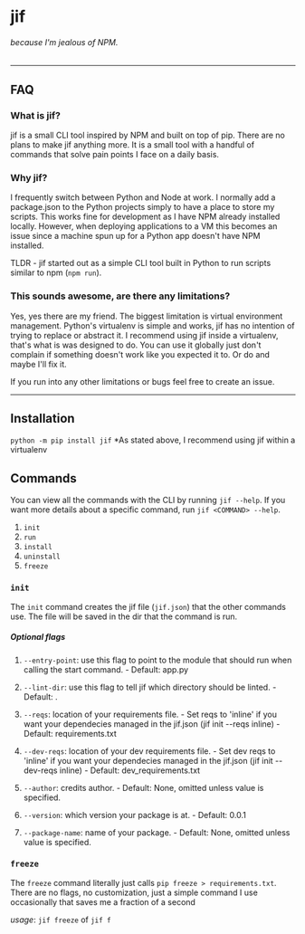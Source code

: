 
# jif
###### because I'm jealous of NPM.

---

## FAQ

### What is jif?
jif is a small CLI tool inspired by NPM and built on top of pip. There are no plans to make jif anything more. It is a small tool with a handful of commands that solve pain points I face on a daily basis.

### Why jif?
I frequently switch between Python and Node at work. I normally add a package.json to the Python projects simply to have a place to store my scripts. This works fine for development as I have NPM already installed locally. However, when deploying applications to a VM this becomes an issue since a machine spun up for a Python app doesn't have NPM installed.

TLDR - jif started out as a simple CLI tool built in Python to run scripts similar to npm (`npm run`).

### This sounds awesome, are there any limitations?
Yes, yes there are my friend. The biggest limitation is virtual environment management. Python's virtualenv is simple and works, jif has no intention of trying to replace or abstract it. I recommend using jif inside a virtualenv, that's what is was designed to do. You can use it globally just don't complain if something doesn't work like you expected it to. Or do and maybe I'll fix it.

If you run into any other limitations or bugs feel free to create an issue.

---

## Installation
`python -m pip install jif`
*As stated above, I recommend using jif within a virtualenv

## Commands

You can view all the commands with the CLI by running `jif --help`.
If you want more details about a specific command, run `jif <COMMAND> --help`. 

1) `init`
2) `run`
3) `install`
4) `uninstall`
5) `freeze`


### `init`
The `init` command creates the jif file (`jif.json`) that the other commands use. The file will be saved in the dir that the command is run.

##### Optional flags
1) `--entry-point`: use this flag to point to the module that should run when calling the start command.
        - Default: app.py
> 
2) `--lint-dir`: use this flag to tell jif which directory should be linted.
        - Default: .
>
3) `--reqs`: location of your requirements file.
        - Set reqs to 'inline' if you want your dependecies managed in the jif.json (jif init --reqs inline)
        - Default: requirements.txt
>
4) `--dev-reqs`: location of your dev requirements file.
        - Set dev reqs to 'inline' if you want your dependecies managed in the jif.json (jif init --dev-reqs inline)
        - Default: dev_requirements.txt
>
5) `--author`: credits author.
        - Default: None, omitted unless value is specified.
>
6) `--version`: which version your package is at.
        - Default: 0.0.1
>
7) `--package-name`: name of your package.
        - Default: None, omitted unless value is specified.

### `freeze`
The `freeze` command literally just calls `pip freeze > requirements.txt`. There are no flags, no customization, just a simple command I use occasionally that saves me a fraction of a second

_usage_: `jif freeze` of `jif f`